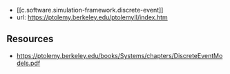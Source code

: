 
- [[c.software.simulation-framework.discrete-event]]
- url: https://ptolemy.berkeley.edu/ptolemyII/index.htm

## Resources

- https://ptolemy.berkeley.edu/books/Systems/chapters/DiscreteEventModels.pdf

